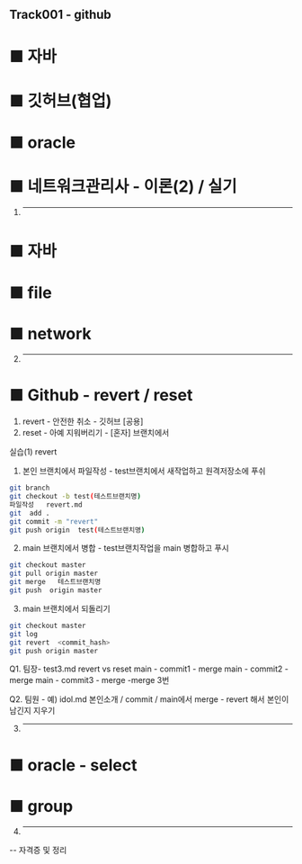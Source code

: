 ## Track001 -  github
 
# ■ 자바
# ■ 깃허브(협업)
# ■ oracle
# ■ 네트워크관리사 - 이론(2) / 실기
 
1. --------------- 
# ■ 자바
# ■ file
# ■ network

2. ---------------
# ■  Github - revert / reset
1. revert - 안전한 취소      - 깃허브 [공용] 
2. reset  - 아예 지워버리기   - [혼자] 브랜치에서

실습(1) revert
1.  본인  브랜치에서 파일작성 - test브랜치에서 새작업하고 원격저장소에 푸쉬
```bash
git branch
git checkout -b test(테스트브랜치명)
파일작성   revert.md
git  add .
git commit -m "revert"
git push origin  test(테스트브랜치명)
```
2.  main 브랜치에서 병합 - test브랜치작업을 main 병합하고 푸시
```bash
git checkout master
git pull origin master
git merge   테스트브랜치명
git push  origin master
```
3.  main 브랜치에서 되돌리기
```bash
git checkout master
git log
git revert  <commit_hash>
git push origin master
```

Q1.  팀장- test3.md   revert vs reset
     main - commit1 - merge
     main - commit2 - merge
     main - commit3 - merge     -merge 3번

     
Q2.  팀원 -  예)  idol.md  본인소개 / commit  /  main에서 merge  -  revert 해서 본인이 남긴지 지우기






3. ---------------
# ■ oracle - select
# ■ group



4. ---------------
-- 자격증 및 정리







 